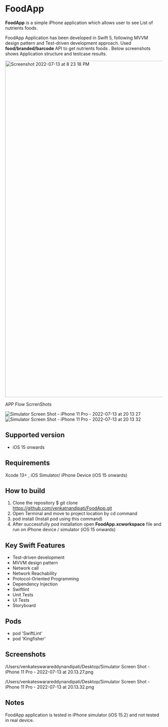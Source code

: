 # FoodApp

**FoodApp** is a simple iPhone application which allows user to see List of nutrients foods.

 FoodApp Application has been developed in Swift 5, following MVVM design pattern and Test-driven development approach. Used **food/branded/barcode** API to get nutrients foods . Below screenshots shows Application structure and testcase results. 

<img width="1072" alt="Screenshot 2022-07-13 at 8 23 18 PM" src="https://user-images.githubusercontent.com/6996849/178765122-0116e36d-0e33-431f-b809-9c3f4644b0f3.png">

APP Flow ScrrenShots

 ![Simulator Screen Shot - iPhone 11 Pro - 2022-07-13 at 20 13 27](https://user-images.githubusercontent.com/6996849/178765220-33b80455-a2bd-44a8-a9eb-fc4fc44f6310.png)
![Simulator Screen Shot - iPhone 11 Pro - 2022-07-13 at 20 13 32](https://user-images.githubusercontent.com/6996849/178765258-ad625eca-b538-41aa-8e47-63502a79c9f9.png)

## Supported version
- iOS 15 onwards  

## Requirements
 Xcode 13+ , iOS Simulator/ iPhone Device (iOS 15 onwards) 

## How to build

1) Clone the repository
$ git clone https://github.com/venkatnandipati/FoodApp.git
2) Open Terminal and move to project location by cd command 
3) pod install (Install pod using this command) 
5) After successfully pod installation  open **FoodApp.xcworkspace** file and run on iPhone device / simulator (iOS 15 onwards)

## Key Swift Features

* Test-driven development 
* MVVM design pattern 
* Network call 
* Network Reachability
* Protocol-Oriented Programming 
* Dependency Injection
* Swiftlint
* Unit Tests
* UI Tests
* Storyboard 

## Pods 

* pod 'SwiftLint'
* pod 'Kingfisher'

## Screenshots
/Users/venkateswarareddynandipati/Desktop/Simulator Screen Shot - iPhone 11 Pro - 2022-07-13 at 20.13.27.png

/Users/venkateswarareddynandipati/Desktop/Simulator Screen Shot - iPhone 11 Pro - 2022-07-13 at 20.13.32.png

## Notes 
FoodApp application is tested in iPhone simulator (iOS 15.2) and not tested in real device.
